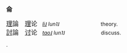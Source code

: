 
### 侖

<big>[理]()論　[理]()论</big>　_[li˩]() lun˥˩_　　　　　　　　theory.   
<big>[討]()論　[讨]()论</big>　_[tao˩]() lun˥˩_　　　　　　　discuss.   


.

<!--
<big>[緊]()急</big>　_[gin3]()giv2_　urgent. emergency.   
<big>急[劇]()</big>　_giv2[gyh4]()_　sudden. rapid.
-->








